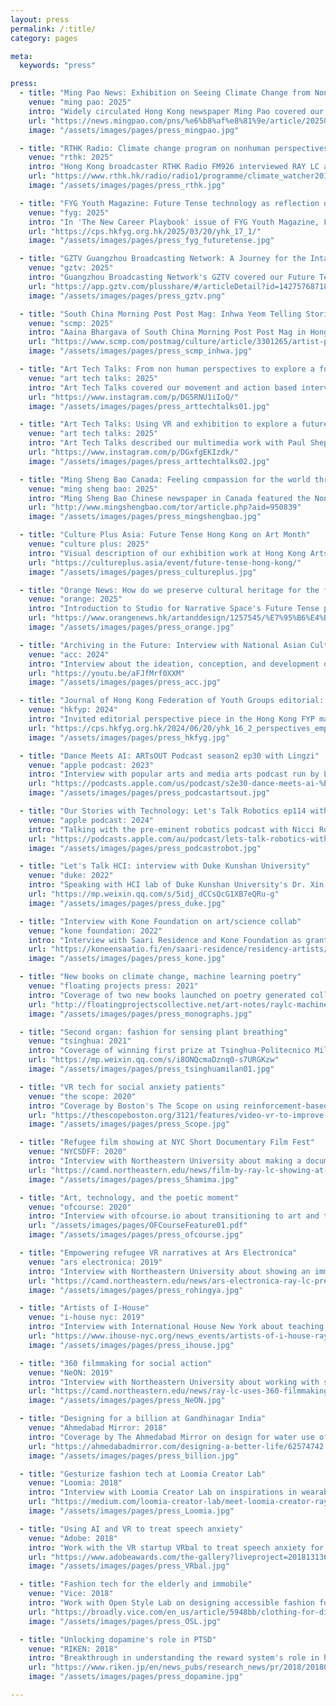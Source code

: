 ```yaml
---
layout: press
permalink: /:title/
category: pages

meta:
  keywords: "press"

press:
  - title: "Ming Pao News: Exhibition on Seeing Climate Change from Non-human Perspective"
    venue: "ming pao: 2025"
    intro: "Widely circulated Hong Kong newspaper Ming Pao covered our participatory engagement on imagining climate futures from non-human perspectives work with BaptistU, PolyU, and APA shown at Taikwun in March 2025. Participating artist Jerry Ng describes his connection to climate change and the working process for the show. He is featured along with creative director RAY LC and curator Star Liu. @ Ming Pao."
    url: "https://news.mingpao.com/pns/%e6%b8%af%e8%81%9e/article/20250303/s00002/1740938095339/4%e9%99%a2%e6%a0%a1%e5%b7%a5%e4%bd%9c%e5%9d%8a%e4%bd%9c%e5%93%81%e5%b1%95-%e9%bc%93%e5%8b%b5%e5%8b%87%e6%96%bc%e3%80%8c%e6%89%ae%e5%98%a2%e3%80%8d%e6%84%9f%e5%8f%97%e4%b8%96%e7%95%8c-%e6%9c%ac%e5%9c%b0%e8%97%9d%e8%a1%93%e5%ae%b6%e3%80%8c%e9%9d%9e%e4%ba%ba%e3%80%8d%e8%a6%96%e8%a7%92%e7%9c%8b%e6%b0%a3%e5%80%99%e8%ae%8a%e5%8c%96"
    image: "/assets/images/pages/press_mingpao.jpg"

  - title: "RTHK Radio: Climate change program on nonhuman perspectives on climate futures"
    venue: "rthk: 2025"
    intro: "Hong Kong broadcaster RTHK Radio FM926 interviewed RAY LC along with participant artists Jerry Ng, and Sunessa Chow in our Nonhumotion performative exhibition at Taikwun. We explored nonhuman perspectives on climate change, how artists tell stories about design futures, and how imaginations and narratives play a role in empowering climate action behavior. Hosted by Tony Hu. @ RTHK Radio"
    url: "https://www.rthk.hk/radio/radio1/programme/climate_watcher2017/episode/1013782"
    image: "/assets/images/pages/press_rthk.jpg"

  - title: "FYG Youth Magazine: Future Tense technology as reflection of our desires."
    venue: "fyg: 2025"
    intro: "In 'The New Career Playbook' issue of FYG Youth Magazine, Future Tense exhibition was covered in conjunction with its role in developing future thinking in Hong Kong. Producer and curator Xiaoke Zeng and Star Liu gave details of the cultural heritage technology-based artistic exhibition to a primarily youth-based magazine audience in Hong Kong, narrating technology used as a reflection of our own capabilities. @ FYG Magazine"
    url: "https://cps.hkfyg.org.hk/2025/03/20/yhk_17_1/"
    image: "/assets/images/pages/press_fyg_futuretense.jpg"

  - title: "GZTV Guangzhou Broadcasting Network: A Journey for the Intangible"
    venue: "gztv: 2025"
    intro: "Guangzhou Broadcasting Network's GZTV covered our Future Tense exhibition at Hong Kong Arts Centre as part of their Greater Bay Area Lifestyle segment. Interviews by Karen To and Evonne Xiao with RAY LC and Xiaoke Zeng dwelled into the process of preserving intangible human expressions and imaginations for the future, and what our cultural heritage of today means for the changing customs and priorities of a far off future, describing each work by participating artists as contributing to the discourse. @ GZTV"
    url: "https://app.gztv.com/plusshare/#/articleDetail?id=1427576871823360"
    image: "/assets/images/pages/press_gztv.png"

  - title: "South China Morning Post Post Mag: Inhwa Yeom Telling Stories at Future Tense HKAC"
    venue: "scmp: 2025"
    intro: "Aaina Bhargava of South China Morning Post Post Mag in Hong Kong wrote a story about Inhwa Yeom and her participation in our Future Tense exhibition at Hong Kong Arts Centre 1-15 March 2025. Participating artist and Korean VH Award winner Inhwa Yeom describes her practice in speculative design and Generative AI, and how she expresses these idea in our show in working with Studio for Narrative Spaces and creative director RAY LC and curator Star Liu. @ SCMP  PostMag."
    url: "https://www.scmp.com/postmag/culture/article/3301265/artist-put-audiences-centre-her-digital-creations"
    image: "/assets/images/pages/press_scmp_inhwa.jpg"

  - title: "Art Tech Talks: From non human perspectives to explore a future of climate change"
    venue: "art tech talks: 2025"
    intro: "Art Tech Talks covered our movement and action based intervention and exhibition at Taikwun for enabling visitors to imagine and act in a future of climate change. @ Art Tech Talks."
    url: "https://www.instagram.com/p/DG5RNU1iIoQ/"
    image: "/assets/images/pages/press_arttechtalks01.jpg"

  - title: "Art Tech Talks: Using VR and exhibition to explore a future form of cultural heritage"
    venue: "art tech talks: 2025"
    intro: "Art Tech Talks described our multimedia work with Paul Shepherd, Zoe Chan, Inhwa Yeom, Cyan d'Anjou, Pat Wingshan Wong, Kachi Chan, and Meta Objects as part of an exhibition examining the role of technology in imagining futures of cultural heritage. @ Art Tech Talks."
    url: "https://www.instagram.com/p/DGxfgEKIzdk/"
    image: "/assets/images/pages/press_arttechtalks02.jpg"

  - title: "Ming Sheng Bao Canada: Feeling compassion for the world through nonhuman artistic practice"
    venue: "ming sheng bao: 2025"
    intro: "Ming Sheng Bao Chinese newspaper in Canada featured the Nonhumotion exhibition work on its website as a way of acting out the nonhuman in artistic engagement for examining the future of climate change. Widely circulated in Vancouver and Toronto, the news outlet covered the four-university collaboration as part of Art Month innovation in Hong Kong. @ Ming Sheng Bao."
    url: "http://www.mingshengbao.com/tor/article.php?aid=950839"
    image: "/assets/images/pages/press_mingshengbao.jpg"

  - title: "Culture Plus Asia: Future Tense Hong Kong on Art Month"
    venue: "culture plus: 2025"
    intro: "Visual description of our exhibition work at Hong Kong Arts Centre written for arts audiences of Art March in Hong Kong, as well as a resource for general public visitors to Hong Kong. @ Culture Plus Asia."
    url: "https://cultureplus.asia/event/future-tense-hong-kong/"
    image: "/assets/images/pages/press_cultureplus.jpg"

  - title: "Orange News: How do we preserve cultural heritage for the future?"
    venue: "orange: 2025"
    intro: "Introduction to Studio for Narrative Space's Future Tense project exhibited at the Hong Kong Arts Centre about how social change, climate change, and urban development may shape the future. @ Orange News Hong Kong."
    url: "https://www.orangenews.hk/artanddesign/1257545/%E7%95%B6%E4%BB%A3%E6%96%87%E5%8C%96%E7%97%95%E8%B7%A1%E5%A6%82%E4%BD%95%E5%BD%A2%E6%88%90%E8%A8%98%E6%86%B6-%E5%A4%9A%E5%AA%92%E9%AB%94%E5%B1%95-%E6%9C%AA%E4%BE%86%E6%96%87%E5%8C%96%E9%81%BA%E7%94%A2-%E6%83%B3%E5%83%8F%E5%85%A8%E6%96%B0-%E9%9D%9E%E9%81%BA.shtml"
    image: "/assets/images/pages/press_orange.jpg"

  - title: "Archiving in the Future: Interview with National Asian Culture Center Gwangju"
    venue: "acc: 2024"
    intro: "Interview about the ideation, conception, and development of 'Archive For / In the Future,' a work about the way we can preserve for the future through the lense of a digital space created from our technologies of today. @ National Asian Culture Center Gwangju."
    url: "https://youtu.be/aFJfMrf0XXM"
    image: "/assets/images/pages/press_acc.jpg"

  - title: "Journal of Hong Kong Federation of Youth Groups editorial: Empowered to Create"
    venue: "hkfyp: 2024"
    intro: "Invited editorial perspective piece in the Hong Kong FYP magazine article on how GenAI is changing the way artists and students are expressing their creativity: 'Empowered to Create: How Generative AI is Transforming Artists' Workflow.' @ Hong Kong Federation of Youth Groups."
    url: "https://cps.hkfyg.org.hk/2024/06/20/yhk_16_2_perspectives_empowered-to-create/"
    image: "/assets/images/pages/press_hkfyg.jpg"

  - title: "Dance Meets AI: ARTsOUT Podcast season2 ep30 with Lingzi"
    venue: "apple podcast: 2023"
    intro: "Interview with popular arts and media arts podcast run by Lingzi. Described teh paradigm shift of human-machine co-creation, including work on dancing with AI and robots in such works as Dances with Drones CHI and Contradictions Pushes Me to Improvise CSCW works. Also illuminated on HCI and art-based practice and how to switch and blend perspectives in science and art. @ ARTsOUT Podcast."
    url: "https://podcasts.apple.com/us/podcast/s2e30-dance-meets-ai-%E9%A6%99%E6%B8%AF%E5%9F%8E%E5%B8%82%E5%A4%A7%E5%AD%A6%E8%B7%A8%E7%95%8C%E8%89%BA%E6%9C%AF%E7%9A%84%E5%85%88%E9%94%8B/id1518688349?i=1000626574963"
    image: "/assets/images/pages/press_podcastartsout.jpg"

  - title: "Our Stories with Technology: Let's Talk Robotics ep114 with Nicci Rossouw"
    venue: "apple podcast: 2024"
    intro: "Talking with the pre-eminent robotics podcast with Nicci Rossouw. Topics included art and science perspectives, identity in human-robot interactions, neuro-psychological perspecdtives in HRI research, supporting creativity with AI and robotics, academia and media arts interdisciplinary careers, and working with students. @ Let's Talk Robotics Podcast."
    url: "https://podcasts.apple.com/au/podcast/lets-talk-robotics-with-assistant-professor-ray-lc/id1517726602?i=1000615817026"
    image: "/assets/images/pages/press_podcastrobot.jpg"

  - title: "Let's Talk HCI: interview with Duke Kunshan University"
    venue: "duke: 2022"
    intro: "Speaking with HCI lab of Duke Kunshan University's Dr. Xin Tong and Alice He on interdisciplinary practices in human-machine-social interactions and artistic workflows. Conversation includes HCI in China and US, grad education: 'Let's Talk HCI | Dr. RAY LC.' @ Duke."
    url: "https://mp.weixin.qq.com/s/5idj_dCCsQcG1XB7eQRu-g"
    image: "/assets/images/pages/press_duke.jpg"

  - title: "Interview with Kone Foundation on art/science collab"
    venue: "kone foundation: 2022"
    intro: "Interview with Saari Residence and Kone Foundation as grant recipient, about neuroscience and HRI and how they merge with artistic practices in participatory collaborative work: 'Residiency Artist and Researcher in Media and Video Art: RAY LC.' @ Kone Foundation."
    url: "https://koneensaatio.fi/en/saari-residence/residency-artists/ray-lc/"
    image: "/assets/images/pages/press_kone.jpg"

  - title: "New books on climate change, machine learning poetry"
    venue: "floating projects press: 2021"
    intro: "Coverage of two new books launched on poetry generated collaboratively by human and machine, and on climate action comics for narrative influence, 'RAY LC collecting, compiling and variations, 2 new creative monographs,' @ floating projects press, with Zijing Song, Linda Lai."
    url: "http://floatingprojectscollective.net/art-notes/raylc-machine-human-co-authored-2-new-fp-monographs/"
    image: "/assets/images/pages/press_monographs.jpg"

  - title: "Second organ: fashion for sensing plant breathing"
    venue: "tsinghua: 2021"
    intro: "Coverage of winning first prize at Tsinghua-Politecnico Milano Future Fashion Design contest by mentee Aria Bao, for design of dress for entangled co-habitation with breathing of plants: 'China-Italy Youth Future Fashion Design Contest Winners,' @ Tsinghua, with Aria Bao, Xin Tong."
    url: "https://mp.weixin.qq.com/s/i8ONQcmaDznq0-s7URGKzw"
    image: "/assets/images/pages/press_tsinghuamilan01.jpg"

  - title: "VR tech for social anxiety patients"
    venue: "the scope: 2020"
    intro: "Coverage by Boston's The Scope on using reinforcement-based strategies to treat social anxiety with psychiatrist Stefan Hofmann: 'VR technology used to improve access to mental health treatment,' @ The Scope, with Sai Teja Konda, Rudra Triveda, Ruth Hunger, Stefan Hofmann."
    url: "https://thescopeboston.org/3121/features/video-vr-to-improve-access-mental-health-treatment/"
    image: "/assets/images/pages/press_Scope.jpg"

  - title: "Refugee film showing at NYC Short Documentary Film Fest"
    venue: "NYCSDFF: 2020"
    intro: "Interview with Northeastern University about making a documentary on refugees of Rohingy and showing the work in Pakistan and at NYSDFF: 'Film by Professor RAY LC, SHAMIMA: Memory In My Heart, Showing at NYC Short Documentary Film Festival,' @ NYCSDFF, with Fabeha Monir."
    url: "https://camd.northeastern.edu/news/film-by-ray-lc-showing-at-nyc-short-documentary-film-festival/"
    image: "/assets/images/pages/press_Shamima.jpg"

  - title: "Art, technology, and the poetic moment"
    venue: "ofcourse: 2020"
    intro: "Interview with ofcourse.io about transitioning to art and technology from a neuroscience career, working with vulnerable populations for social good, and designing for poetic moments using by building worlds, 'Interview with RAY LC,' @ ofcourse.io, with Luoying Lin."
    url: "/assets/images/pages/OFCourseFeature01.pdf"
    image: "/assets/images/pages/press_ofcourse.jpg"

  - title: "Empowering refugee VR narratives at Ars Electronica"
    venue: "ars electronica: 2019"
    intro: "Interview with Northeastern University about showing an immersive work about refugee empowerment: 'At Ars Electronica, Faculty Member Ray LC Presents New Project Addressing the Rohingya Refugee Experience through Unique, Immersive Approach,' @ Ars Electronica, with Fabeha Monir."
    url: "https://camd.northeastern.edu/news/ars-electronica-ray-lc-presents-new-project-addressing-the-rohingya-refugee-experience/"
    image: "/assets/images/pages/press_rohingya.jpg"

  - title: "Artists of I-House"
    venue: "i-house nyc: 2019"
    intro: "Interview with International House New York about teaching dance to international students, performing at fall fiesta at Davis Hall, serving as a resident trustee, curating Technology and Social Good Exhibit, and helping to empower refugee storytelling with the Davis Peace Foundation: 'Artist of I-House: RAY LC,' @ I-House NYC."
    url: "https://www.ihouse-nyc.org/news_events/artists-of-i-house-ray-lc/"
    image: "/assets/images/pages/press_ihouse.jpg"

  - title: "360 filmmaking for social action"
    venue: "NeON: 2019"
    intro: "Interview with Northeastern University about working with social groups and vulnerable populations as part of a workshop at NeON Digital Art Festival: 'Artist and Professor RAY LC, Department of Art + Design, Uses 360 Filmmaking for Social Action,' @ NeON, with Fabeha Monir."
    url: "https://camd.northeastern.edu/news/ray-lc-uses-360-filmmaking-for-social-action/"
    image: "/assets/images/pages/press_NeON.jpg"

  - title: "Designing for a billion at Gandhinagar India"
    venue: "Ahmedabad Mirror: 2018"
    intro: "Coverage by The Ahmedabad Mirror on design for water use of hand-cranked washing machine: 'Designing A Better Life: US Students Attend IIT-Gandhinagar, Find Solutions To Problems Rural India Facing,' @ Ahmedabad Mirror, with Yujie Jiang, Wenchi Huang, Echo Jiang, Srishti Johari."
    url: "https://ahmedabadmirror.com/designing-a-better-life/62574742.html"
    image: "/assets/images/pages/press_billion.jpg"

  - title: "Gesturize fashion tech at Loomia Creator Lab"
    venue: "Loomia: 2018"
    intro: "Interview with Loomia Creator Lab on inspirations in wearable technologies and creating haptics-based electronic layers for wearable environmental interactions: 'Meet Loomia Creator RAY LC,' @ Loomia, with Sandy Hsieh, Ezgi Ucar, Madison Maxey."
    url: "https://medium.com/loomia-creator-lab/meet-loomia-creator-ray-lc-5b1653017830"
    image: "/assets/images/pages/press_Loomia.jpg"

  - title: "Using AI and VR to treat speech anxiety"
    venue: "Adobe: 2018"
    intro: "Work with the VR startup VRbal to treat speech anxiety for stutterers using machine-learning powered immersive practice: 'Semifinalist in social impact for app and game design', @ Adobe Awards, with Yuka Fukuoka, Olivia Cabello, Chanel Luu, Jullia Lim."
    url: "https://www.adobeawards.com/the-gallery?liveproject=201813136"
    image: "/assets/images/pages/press_VRbal.jpg"

  - title: "Fashion tech for the elderly and immobile"
    venue: "Vice: 2018"
    intro: "Work with Open Style Lab on designing accessible fashion for the elderly and physically challenged: 'These Students Designed Functional and Stylish Clothes for Disabled Seniors,' @ vice.com, with Michael Tranquili, Alyssa Wardrop, Grace Jun."
    url: "https://broadly.vice.com/en_us/article/5948bb/clothing-for-disabled-people-open-style-lab-parsons"
    image: "/assets/images/pages/press_OSL.jpg"

  - title: "Unlocking dopamine's role in PTSD"
    venue: "RIKEN: 2018"
    intro: "Breakthrough in understanding the reward system's role in helping to recover from traumatic memories: 'Freedom from fear: dopamine's role in unlearning fearful associations,' @ riken.jp, with Akira Uematsu, Adam Weitemier, Luca Aquili, Jenny Koivumaa, Tom McHugh, Josh Johansen."
    url: "https://www.riken.jp/en/news_pubs/research_news/pr/2018/20180627_2/index.html"
    image: "/assets/images/pages/press_dopamine.jpg"

---
```

<p></p>